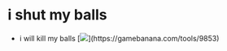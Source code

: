 # i shut my balls
- i will kill my balls
[![]("https://gamebanana.com/tools/embeddables/9853?type=large")](https://gamebanana.com/tools/9853)
